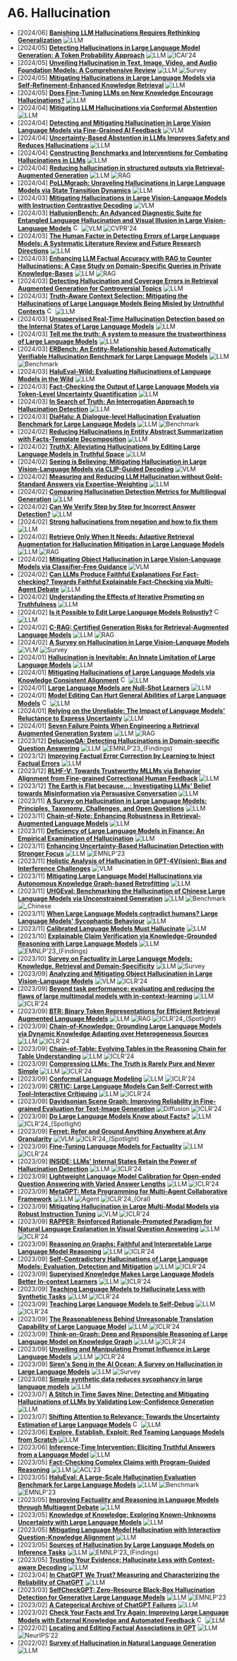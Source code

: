 # A6. Hallucination
- [2024/06] **[Banishing LLM Hallucinations Requires Rethinking Generalization](https://arxiv.org/abs/2406.17642)** ![LLM](https://img.shields.io/badge/LLM-589cf4)
- [2024/05] **[Detecting Hallucinations in Large Language Model Generation: A Token Probability Approach](https://arxiv.org/abs/2405.19648)** ![LLM](https://img.shields.io/badge/LLM-589cf4) ![ICAI'24](https://img.shields.io/badge/ICAI'24-f1b800)
- [2024/05] **[Unveiling Hallucination in Text, Image, Video, and Audio Foundation Models: A Comprehensive Review](https://arxiv.org/abs/2405.09589)** ![LLM](https://img.shields.io/badge/LLM-589cf4) ![Survey](https://img.shields.io/badge/Survey-87b800)
- [2024/05] **[Mitigating Hallucinations in Large Language Models via Self-Refinement-Enhanced Knowledge Retrieval](https://arxiv.org/abs/2405.06545)** ![LLM](https://img.shields.io/badge/LLM-589cf4)
- [2024/05] **[Does Fine-Tuning LLMs on New Knowledge Encourage Hallucinations?](https://arxiv.org/abs/2405.05904)** ![LLM](https://img.shields.io/badge/LLM-589cf4)
- [2024/04] **[Mitigating LLM Hallucinations via Conformal Abstention](https://arxiv.org/abs/2405.01563)** ![LLM](https://img.shields.io/badge/LLM-589cf4)
- [2024/04] **[Detecting and Mitigating Hallucination in Large Vision Language Models via Fine-Grained AI Feedback](https://arxiv.org/abs/2404.14233)** ![VLM](https://img.shields.io/badge/VLM-c7688b)
- [2024/04] **[Uncertainty-Based Abstention in LLMs Improves Safety and Reduces Hallucinations](https://arxiv.org/abs/2404.10960)** ![LLM](https://img.shields.io/badge/LLM-589cf4)
- [2024/04] **[Constructing Benchmarks and Interventions for Combating Hallucinations in LLMs](https://arxiv.org/abs/2404.09971)** ![LLM](https://img.shields.io/badge/LLM-589cf4)
- [2024/04] **[Reducing hallucination in structured outputs via Retrieval-Augmented Generation](https://arxiv.org/abs/2404.08189)** ![LLM](https://img.shields.io/badge/LLM-589cf4) ![RAG](https://img.shields.io/badge/RAG-87b800)
- [2024/04] **[PoLLMgraph: Unraveling Hallucinations in Large Language Models via State Transition Dynamics](https://arxiv.org/abs/2404.04722)** ![LLM](https://img.shields.io/badge/LLM-589cf4)
- [2024/03] **[Mitigating Hallucinations in Large Vision-Language Models with Instruction Contrastive Decoding](https://arxiv.org/abs/2403.18715)** ![VLM](https://img.shields.io/badge/VLM-c7688b)
- [2024/03] **[HallusionBench: An Advanced Diagnostic Suite for Entangled Language Hallucination and Visual Illusion in Large Vision-Language Models](https://arxiv.org/abs/2310.14566)** [<img src="https://github.com/FortAwesome/Font-Awesome/blob/6.x/svgs/brands/github.svg" alt="Code" width="15" height="15">](https://github.com/tianyi-lab/HallusionBench) ![VLM](https://img.shields.io/badge/VLM-c7688b) ![CVPR'24](https://img.shields.io/badge/CVPR'24-f1b800)
- [2024/03] **[The Human Factor in Detecting Errors of Large Language Models: A Systematic Literature Review and Future Research Directions](https://arxiv.org/abs/2403.09743)** ![LLM](https://img.shields.io/badge/LLM-589cf4)
- [2024/03] **[Enhancing LLM Factual Accuracy with RAG to Counter Hallucinations: A Case Study on Domain-Specific Queries in Private Knowledge-Bases](https://arxiv.org/abs/2403.10446)** ![LLM](https://img.shields.io/badge/LLM-589cf4) ![RAG](https://img.shields.io/badge/RAG-87b800)
- [2024/03] **[Detecting Hallucination and Coverage Errors in Retrieval Augmented Generation for Controversial Topics](https://arxiv.org/abs/2403.08904)** ![LLM](https://img.shields.io/badge/LLM-589cf4)
- [2024/03] **[Truth-Aware Context Selection: Mitigating the Hallucinations of Large Language Models Being Misled by Untruthful Contexts](https://arxiv.org/abs/2403.07556)** [<img src="https://github.com/FortAwesome/Font-Awesome/blob/6.x/svgs/brands/github.svg" alt="Code" width="15" height="15">](https://github.com/ictnlp/TACS) ![LLM](https://img.shields.io/badge/LLM-589cf4)
- [2024/03] **[Unsupervised Real-Time Hallucination Detection based on the Internal States of Large Language Models](https://arxiv.org/abs/2403.06448)** ![LLM](https://img.shields.io/badge/LLM-589cf4)
- [2024/03] **[Tell me the truth: A system to measure the trustworthiness of Large Language Models](https://arxiv.org/abs/2403.04964)** ![LLM](https://img.shields.io/badge/LLM-589cf4)
- [2024/03] **[ERBench: An Entity-Relationship based Automatically Verifiable Hallucination Benchmark for Large Language Models](https://arxiv.org/abs/2403.05266)** ![LLM](https://img.shields.io/badge/LLM-589cf4) ![Benchmark](https://img.shields.io/badge/Benchmark-87b800)
- [2024/03] **[HaluEval-Wild: Evaluating Hallucinations of Language Models in the Wild](https://arxiv.org/abs/2403.04307)** ![LLM](https://img.shields.io/badge/LLM-589cf4)
- [2024/03] **[Fact-Checking the Output of Large Language Models via Token-Level Uncertainty Quantification](https://arxiv.org/abs/2403.04696)** ![LLM](https://img.shields.io/badge/LLM-589cf4)
- [2024/03] **[In Search of Truth: An Interrogation Approach to Hallucination Detection](https://arxiv.org/abs/2403.02889)** ![LLM](https://img.shields.io/badge/LLM-589cf4)
- [2024/03] **[DiaHalu: A Dialogue-level Hallucination Evaluation Benchmark for Large Language Models](https://arxiv.org/abs/2403.00896)** ![LLM](https://img.shields.io/badge/LLM-589cf4) ![Benchmark](https://img.shields.io/badge/Benchmark-87b800)
- [2024/02] **[Reducing Hallucinations in Entity Abstract Summarization with Facts-Template Decomposition](https://arxiv.org/abs/2402.18873)** ![LLM](https://img.shields.io/badge/LLM-589cf4)
- [2024/02] **[TruthX: Alleviating Hallucinations by Editing Large Language Models in Truthful Space](https://arxiv.org/abs/2402.17811)** ![LLM](https://img.shields.io/badge/LLM-589cf4)
- [2024/02] **[Seeing is Believing: Mitigating Hallucination in Large Vision-Language Models via CLIP-Guided Decoding](https://arxiv.org/abs/2402.15300)** ![VLM](https://img.shields.io/badge/VLM-c7688b)
- [2024/02] **[Measuring and Reducing LLM Hallucination without Gold-Standard Answers via Expertise-Weighting](https://arxiv.org/abs/2402.10412)** ![LLM](https://img.shields.io/badge/LLM-589cf4)
- [2024/02] **[Comparing Hallucination Detection Metrics for Multilingual Generation](https://arxiv.org/abs/2402.10496)** ![LLM](https://img.shields.io/badge/LLM-589cf4)
- [2024/02] **[Can We Verify Step by Step for Incorrect Answer Detection?](https://arxiv.org/abs/2402.10528)** ![LLM](https://img.shields.io/badge/LLM-589cf4)
- [2024/02] **[Strong hallucinations from negation and how to fix them](https://arxiv.org/abs/2402.10543)** ![LLM](https://img.shields.io/badge/LLM-589cf4)
- [2024/02] **[Retrieve Only When It Needs: Adaptive Retrieval Augmentation for Hallucination Mitigation in Large Language Models](https://arxiv.org/abs/2402.10612)** ![LLM](https://img.shields.io/badge/LLM-589cf4) ![RAG](https://img.shields.io/badge/RAG-87b800)
- [2024/02] **[Mitigating Object Hallucination in Large Vision-Language Models via Classifier-Free Guidance](https://arxiv.org/abs/2402.08680)** ![VLM](https://img.shields.io/badge/VLM-c7688b)
- [2024/02] **[Can LLMs Produce Faithful Explanations For Fact-checking? Towards Faithful Explainable Fact-Checking via Multi-Agent Debate](https://arxiv.org/abs/2402.07401)** ![LLM](https://img.shields.io/badge/LLM-589cf4)
- [2024/02] **[Understanding the Effects of Iterative Prompting on Truthfulness](https://arxiv.org/abs/2402.06625)** ![LLM](https://img.shields.io/badge/LLM-589cf4)
- [2024/02] **[Is it Possible to Edit Large Language Models Robustly?](https://arxiv.org/abs/2402.05827)** [<img src="https://github.com/FortAwesome/Font-Awesome/blob/6.x/svgs/brands/github.svg" alt="Code" width="15" height="15">](https://github.com/xbmxb/edit_analysis) ![LLM](https://img.shields.io/badge/LLM-589cf4)
- [2024/02] **[C-RAG: Certified Generation Risks for Retrieval-Augmented Language Models](https://arxiv.org/abs/2402.03181)** ![LLM](https://img.shields.io/badge/LLM-589cf4) ![RAG](https://img.shields.io/badge/RAG-87b800)
- [2024/02] **[A Survey on Hallucination in Large Vision-Language Models](https://arxiv.org/abs/2402.00253)** ![VLM](https://img.shields.io/badge/VLM-c7688b) ![Survey](https://img.shields.io/badge/Survey-87b800)
- [2024/01] **[Hallucination is Inevitable: An Innate Limitation of Large Language Models](https://arxiv.org/abs/2401.11817)** ![LLM](https://img.shields.io/badge/LLM-589cf4)
- [2024/01] **[Mitigating Hallucinations of Large Language Models via Knowledge Consistent Alignment](https://arxiv.org/abs/2401.10768)** [<img src="https://github.com/FortAwesome/Font-Awesome/blob/6.x/svgs/brands/github.svg" alt="Code" width="15" height="15">](https://github.com/fanqiwan/KCA) ![LLM](https://img.shields.io/badge/LLM-589cf4)
- [2024/01] **[Large Language Models are Null-Shot Learners](https://arxiv.org/abs/2401.08273)** ![LLM](https://img.shields.io/badge/LLM-589cf4)
- [2024/01] **[Model Editing Can Hurt General Abilities of Large Language Models](https://arxiv.org/abs/2401.04700)** [<img src="https://github.com/FortAwesome/Font-Awesome/blob/6.x/svgs/brands/github.svg" alt="Code" width="15" height="15">](https://github.com/JasonForJoy/Model-Editing-Hurt) ![LLM](https://img.shields.io/badge/LLM-589cf4)
- [2024/01] **[Relying on the Unreliable: The Impact of Language Models' Reluctance to Express Uncertainty](https://arxiv.org/abs/2401.06730)** ![LLM](https://img.shields.io/badge/LLM-589cf4)
- [2024/01] **[Seven Failure Points When Engineering a Retrieval Augmented Generation System](https://arxiv.org/abs/2401.05856)** ![LLM](https://img.shields.io/badge/LLM-589cf4) ![RAG](https://img.shields.io/badge/RAG-87b800)
- [2023/12] **[DelucionQA: Detecting Hallucinations in Domain-specific Question Answering](https://arxiv.org/abs/2312.05200)** ![LLM](https://img.shields.io/badge/LLM-589cf4) ![EMNLP'23_(Findings)](https://img.shields.io/badge/EMNLP'23_(Findings)-f1b800)
- [2023/12] **[Improving Factual Error Correction by Learning to Inject Factual Errors](https://arxiv.org/abs/2312.07049)** ![LLM](https://img.shields.io/badge/LLM-589cf4)
- [2023/12] **[RLHF-V: Towards Trustworthy MLLMs via Behavior Alignment from Fine-grained Correctional Human Feedback](https://arxiv.org/abs/2312.00849)** ![LLM](https://img.shields.io/badge/LLM-589cf4)
- [2023/12] **[The Earth is Flat because...: Investigating LLMs' Belief towards Misinformation via Persuasive Conversation](https://arxiv.org/abs/2312.09085)** ![LLM](https://img.shields.io/badge/LLM-589cf4)
- [2023/11] **[A Survey on Hallucination in Large Language Models: Principles, Taxonomy, Challenges, and Open Questions](https://arxiv.org/abs/2311.05232)** ![LLM](https://img.shields.io/badge/LLM-589cf4)
- [2023/11] **[Chain-of-Note: Enhancing Robustness in Retrieval-Augmented Language Models](https://arxiv.org/abs/2311.09210)** ![LLM](https://img.shields.io/badge/LLM-589cf4)
- [2023/11] **[Deficiency of Large Language Models in Finance: An Empirical Examination of Hallucination](https://arxiv.org/abs/2311.15548)** ![LLM](https://img.shields.io/badge/LLM-589cf4)
- [2023/11] **[Enhancing Uncertainty-Based Hallucination Detection with Stronger Focus](https://arxiv.org/abs/2311.13230)** ![LLM](https://img.shields.io/badge/LLM-589cf4) ![EMNLP'23](https://img.shields.io/badge/EMNLP'23-f1b800)
- [2023/11] **[Holistic Analysis of Hallucination in GPT-4V(ision): Bias and Interference Challenges](https://arxiv.org/abs/2311.03287)** ![VLM](https://img.shields.io/badge/VLM-c7688b)
- [2023/11] **[Mitigating Large Language Model Hallucinations via Autonomous Knowledge Graph-based Retrofitting](https://arxiv.org/abs/2311.13314)** ![LLM](https://img.shields.io/badge/LLM-589cf4)
- [2023/11] **[UHGEval: Benchmarking the Hallucination of Chinese Large Language Models via Unconstrained Generation](https://arxiv.org/abs/2311.15296)** ![LLM](https://img.shields.io/badge/LLM-589cf4) ![Benchmark](https://img.shields.io/badge/Benchmark-87b800) ![_Chinese](https://img.shields.io/badge/_Chinese-87b800)
- [2023/11] **[When Large Language Models contradict humans? Large Language Models' Sycophantic Behaviour](https://arxiv.org/abs/2311.09410)** ![LLM](https://img.shields.io/badge/LLM-589cf4)
- [2023/11] **[Calibrated Language Models Must Hallucinate](https://arxiv.org/abs/2311.14648)** ![LLM](https://img.shields.io/badge/LLM-589cf4)
- [2023/10] **[Explainable Claim Verification via Knowledge-Grounded Reasoning with Large Language Models](https://arxiv.org/abs/2310.05253)** ![LLM](https://img.shields.io/badge/LLM-589cf4) ![EMNLP'23_(Findings)](https://img.shields.io/badge/EMNLP'23_(Findings)-f1b800)
- [2023/10] **[Survey on Factuality in Large Language Models: Knowledge, Retrieval and Domain-Specificity](https://arxiv.org/abs/2310.07521)** ![LLM](https://img.shields.io/badge/LLM-589cf4) ![Survey](https://img.shields.io/badge/Survey-87b800)
- [2023/09] **[Analyzing and Mitigating Object Hallucination in Large Vision-Language Models](https://openreview.net/forum?id=oZDJKTlOUe)** ![VLM](https://img.shields.io/badge/VLM-c7688b) ![ICLR'24](https://img.shields.io/badge/ICLR'24-f1b800)
- [2023/09] **[Beyond task performance: evaluating and reducing the flaws of large multimodal models with in-context-learning](https://openreview.net/forum?id=mMaQvkMzDi)** ![LLM](https://img.shields.io/badge/LLM-589cf4) ![ICLR'24](https://img.shields.io/badge/ICLR'24-f1b800)
- [2023/09] **[BTR: Binary Token Representations for Efficient Retrieval Augmented Language Models](https://openreview.net/forum?id=3TO3TtnOFl)** ![LLM](https://img.shields.io/badge/LLM-589cf4) ![RAG](https://img.shields.io/badge/RAG-87b800) ![ICLR'24_(Spotlight)](https://img.shields.io/badge/ICLR'24_(Spotlight)-f1b800)
- [2023/09] **[Chain-of-Knowledge: Grounding Large Language Models via Dynamic Knowledge Adapting over Heterogeneous Sources](https://openreview.net/forum?id=cPgh4gWZlz)** ![LLM](https://img.shields.io/badge/LLM-589cf4) ![ICLR'24](https://img.shields.io/badge/ICLR'24-f1b800)
- [2023/09] **[Chain-of-Table: Evolving Tables in the Reasoning Chain for Table Understanding](https://openreview.net/forum?id=4L0xnS4GQM)** ![LLM](https://img.shields.io/badge/LLM-589cf4) ![ICLR'24](https://img.shields.io/badge/ICLR'24-f1b800)
- [2023/09] **[Compressing LLMs: The Truth is Rarely Pure and Never Simple](https://openreview.net/forum?id=B9klVS7Ddk)** ![LLM](https://img.shields.io/badge/LLM-589cf4) ![ICLR'24](https://img.shields.io/badge/ICLR'24-f1b800)
- [2023/09] **[Conformal Language Modeling](https://openreview.net/forum?id=pzUhfQ74c5)** ![LLM](https://img.shields.io/badge/LLM-589cf4) ![ICLR'24](https://img.shields.io/badge/ICLR'24-f1b800)
- [2023/09] **[CRITIC: Large Language Models Can Self-Correct with Tool-Interactive Critiquing](https://openreview.net/forum?id=Sx038qxjek)** ![LLM](https://img.shields.io/badge/LLM-589cf4) ![ICLR'24](https://img.shields.io/badge/ICLR'24-f1b800)
- [2023/09] **[Davidsonian Scene Graph: Improving Reliability in Fine-grained Evaluation for Text-Image Generation](https://openreview.net/forum?id=ITq4ZRUT4a)** ![Diffusion](https://img.shields.io/badge/Diffusion-a99cf4) ![ICLR'24](https://img.shields.io/badge/ICLR'24-f1b800)
- [2023/09] **[Do Large Language Models Know about Facts?](https://openreview.net/forum?id=9OevMUdods)** ![LLM](https://img.shields.io/badge/LLM-589cf4) ![ICLR'24_(Spotlight)](https://img.shields.io/badge/ICLR'24_(Spotlight)-f1b800)
- [2023/09] **[Ferret: Refer and Ground Anything Anywhere at Any Granularity](https://openreview.net/forum?id=2msbbX3ydD)** ![VLM](https://img.shields.io/badge/VLM-c7688b) ![ICLR'24_(Spotlight)](https://img.shields.io/badge/ICLR'24_(Spotlight)-f1b800)
- [2023/09] **[Fine-Tuning Language Models for Factuality](https://openreview.net/forum?id=WPZ2yPag4K)** ![LLM](https://img.shields.io/badge/LLM-589cf4) ![ICLR'24](https://img.shields.io/badge/ICLR'24-f1b800)
- [2023/09] **[INSIDE: LLMs' Internal States Retain the Power of Hallucination Detection](https://openreview.net/forum?id=Zj12nzlQbz)** ![LLM](https://img.shields.io/badge/LLM-589cf4) ![ICLR'24](https://img.shields.io/badge/ICLR'24-f1b800)
- [2023/09] **[Lightweight Language Model Calibration for Open-ended Question Answering with Varied Answer Lengths](https://openreview.net/forum?id=jH67LHVOIO)** ![LLM](https://img.shields.io/badge/LLM-589cf4) ![ICLR'24](https://img.shields.io/badge/ICLR'24-f1b800)
- [2023/09] **[MetaGPT: Meta Programming for Multi-Agent Collaborative Framework](https://openreview.net/forum?id=VtmBAGCN7o)** ![LLM](https://img.shields.io/badge/LLM-589cf4) ![Agent](https://img.shields.io/badge/Agent-87b800) ![ICLR'24_(Oral)](https://img.shields.io/badge/ICLR'24_(Oral)-f1b800)
- [2023/09] **[Mitigating Hallucination in Large Multi-Modal Models via Robust Instruction Tuning](https://openreview.net/forum?id=J44HfH4JCg)** ![VLM](https://img.shields.io/badge/VLM-c7688b) ![ICLR'24](https://img.shields.io/badge/ICLR'24-f1b800)
- [2023/09] **[RAPPER: Reinforced Rationale-Prompted Paradigm for Natural Language Explanation in Visual Question Answering](https://openreview.net/forum?id=bshfchPM9H)** ![LLM](https://img.shields.io/badge/LLM-589cf4) ![ICLR'24](https://img.shields.io/badge/ICLR'24-f1b800)
- [2023/09] **[Reasoning on Graphs: Faithful and Interpretable Large Language Model Reasoning](https://openreview.net/forum?id=ZGNWW7xZ6Q)** ![LLM](https://img.shields.io/badge/LLM-589cf4) ![ICLR'24](https://img.shields.io/badge/ICLR'24-f1b800)
- [2023/09] **[Self-Contradictory Hallucinations of Large Language Models: Evaluation, Detection and Mitigation](https://openreview.net/forum?id=EmQSOi1X2f)** ![LLM](https://img.shields.io/badge/LLM-589cf4) ![ICLR'24](https://img.shields.io/badge/ICLR'24-f1b800)
- [2023/09] **[Supervised Knowledge Makes Large Language Models Better In-context Learners](https://openreview.net/forum?id=bAMPOUF227)** ![LLM](https://img.shields.io/badge/LLM-589cf4) ![ICLR'24](https://img.shields.io/badge/ICLR'24-f1b800)
- [2023/09] **[Teaching Language Models to Hallucinate Less with Synthetic Tasks](https://openreview.net/forum?id=xpw7V0P136)** ![LLM](https://img.shields.io/badge/LLM-589cf4) ![ICLR'24](https://img.shields.io/badge/ICLR'24-f1b800)
- [2023/09] **[Teaching Large Language Models to Self-Debug](https://openreview.net/forum?id=KuPixIqPiq)** ![LLM](https://img.shields.io/badge/LLM-589cf4) ![ICLR'24](https://img.shields.io/badge/ICLR'24-f1b800)
- [2023/09] **[The Reasonableness Behind Unreasonable Translation Capability of Large Language Model](https://openreview.net/forum?id=3KDbIWT26J)** ![LLM](https://img.shields.io/badge/LLM-589cf4) ![ICLR'24](https://img.shields.io/badge/ICLR'24-f1b800)
- [2023/09] **[Think-on-Graph: Deep and Responsible Reasoning of Large Language Model on Knowledge Graph](https://openreview.net/forum?id=nnVO1PvbTv)** ![LLM](https://img.shields.io/badge/LLM-589cf4) ![ICLR'24](https://img.shields.io/badge/ICLR'24-f1b800)
- [2023/09] **[Unveiling and Manipulating Prompt Influence in Large Language Models](https://openreview.net/forum?id=ap1ByuwQrX)** ![LLM](https://img.shields.io/badge/LLM-589cf4) ![ICLR'24](https://img.shields.io/badge/ICLR'24-f1b800)
- [2023/09] **[Siren's Song in the AI Ocean: A Survey on Hallucination in Large Language Models](https://arxiv.org/abs/2309.01219)** ![LLM](https://img.shields.io/badge/LLM-589cf4) ![Survey](https://img.shields.io/badge/Survey-87b800)
- [2023/08] **[Simple synthetic data reduces sycophancy in large language models](https://arxiv.org/abs/2308.03958)** ![LLM](https://img.shields.io/badge/LLM-589cf4)
- [2023/07] **[A Stitch in Time Saves Nine: Detecting and Mitigating Hallucinations of LLMs by Validating Low-Confidence Generation](https://arxiv.org/abs/2307.03987)** ![LLM](https://img.shields.io/badge/LLM-589cf4)
- [2023/07] **[Shifting Attention to Relevance: Towards the Uncertainty Estimation of Large Language Models](https://arxiv.org/abs/2307.01379)** [<img src="https://github.com/FortAwesome/Font-Awesome/blob/6.x/svgs/brands/github.svg" alt="Code" width="15" height="15">](https://github.com/jinhaoduan/shifting-attention-to-relevance) ![LLM](https://img.shields.io/badge/LLM-589cf4)
- [2023/06] **[Explore, Establish, Exploit: Red Teaming Language Models from Scratch](https://arxiv.org/abs/2306.09442)** ![LLM](https://img.shields.io/badge/LLM-589cf4)
- [2023/06] **[Inference-Time Intervention: Eliciting Truthful Answers from a Language Model](https://arxiv.org/abs/2306.03341)** ![LLM](https://img.shields.io/badge/LLM-589cf4)
- [2023/05] **[Fact-Checking Complex Claims with Program-Guided Reasoning](https://arxiv.org/abs/2305.12744)** ![LLM](https://img.shields.io/badge/LLM-589cf4) ![ACL'23](https://img.shields.io/badge/ACL'23-f1b800)
- [2023/05] **[HaluEval: A Large-Scale Hallucination Evaluation Benchmark for Large Language Models](https://arxiv.org/abs/2305.11747)** ![LLM](https://img.shields.io/badge/LLM-589cf4) ![Benchmark](https://img.shields.io/badge/Benchmark-87b800) ![EMNLP'23](https://img.shields.io/badge/EMNLP'23-f1b800)
- [2023/05] **[Improving Factuality and Reasoning in Language Models through Multiagent Debate](https://arxiv.org/abs/2305.14325)** ![LLM](https://img.shields.io/badge/LLM-589cf4)
- [2023/05] **[Knowledge of Knowledge: Exploring Known-Unknowns Uncertainty with Large Language Models](https://arxiv.org/abs/2305.13712)** ![LLM](https://img.shields.io/badge/LLM-589cf4)
- [2023/05] **[Mitigating Language Model Hallucination with Interactive Question-Knowledge Alignment](https://arxiv.org/abs/2305.13669)** ![LLM](https://img.shields.io/badge/LLM-589cf4)
- [2023/05] **[Sources of Hallucination by Large Language Models on Inference Tasks](https://arxiv.org/abs/2305.14552)** ![LLM](https://img.shields.io/badge/LLM-589cf4) ![EMNLP'23_(Findings)](https://img.shields.io/badge/EMNLP'23_(Findings)-f1b800)
- [2023/05] **[Trusting Your Evidence: Hallucinate Less with Context-aware Decoding](https://arxiv.org/abs/2305.14739)** ![LLM](https://img.shields.io/badge/LLM-589cf4)
- [2023/04] **[In ChatGPT We Trust? Measuring and Characterizing the Reliability of ChatGPT](https://arxiv.org/abs/2304.08979)** ![LLM](https://img.shields.io/badge/LLM-589cf4)
- [2023/03] **[SelfCheckGPT: Zero-Resource Black-Box Hallucination Detection for Generative Large Language Models](https://arxiv.org/abs/2303.08896)** ![LLM](https://img.shields.io/badge/LLM-589cf4) ![EMNLP'23](https://img.shields.io/badge/EMNLP'23-f1b800)
- [2023/02] **[A Categorical Archive of ChatGPT Failures](https://arxiv.org/abs/2302.03494)** ![LLM](https://img.shields.io/badge/LLM-589cf4)
- [2023/02] **[Check Your Facts and Try Again: Improving Large Language Models with External Knowledge and Automated Feedback](https://arxiv.org/abs/2302.12813)** [<img src="https://github.com/FortAwesome/Font-Awesome/blob/6.x/svgs/brands/github.svg" alt="Code" width="15" height="15">](https://github.com/pengbaolin/LLM-Augmenter) ![LLM](https://img.shields.io/badge/LLM-589cf4)
- [2022/02] **[Locating and Editing Factual Associations in GPT](https://arxiv.org/abs/2202.05262)** ![LLM](https://img.shields.io/badge/LLM-589cf4) ![NeurIPS'22](https://img.shields.io/badge/NeurIPS'22-f1b800)
- [2022/02] **[Survey of Hallucination in Natural Language Generation](https://arxiv.org/abs/2202.03629)** ![LLM](https://img.shields.io/badge/LLM-589cf4)

